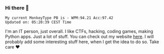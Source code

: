 ### Hi there 👋
<!-- PB START -->
```
My current MonkeyType PB is - WPM:94.21 Acc:97.42
Updated on: 05:20:39 CEST Time
```
<!-- PB END -->
I'm an IT person, just overall. I like CTFs, hacking, coding games, making Python apps. Just a lot of stuff.
You can check out my website [here](https://skill3472.github.io/).
I will probably add some interesting stuff here, when I get the idea to do so. Take care ❤️

